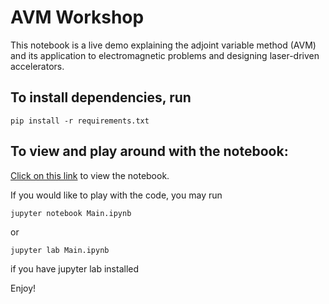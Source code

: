 # AVM Workshop

This notebook is a live demo explaining the adjoint variable method (AVM) and its application to electromagnetic problems and designing laser-driven accelerators.

## To install dependencies, run
```pip install -r requirements.txt```

## To view and play around with the notebook:

[Click on this link](https://github.com/twhughes/AVM_Workshop/blob/master/Main.ipynb) to view the notebook.  

If you would like to play with the code, you may run

```jupyter notebook Main.ipynb```

or

```jupyter lab Main.ipynb```

if you have jupyter lab installed

Enjoy!
